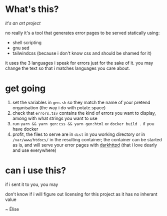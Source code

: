 # What's this?

_it's an art project_

no really it's a tool that generates error pages to be served statically using:

- shell scripting
- gnu sed
- tailwindcss (because i don't know css and should be shamed for it)

it uses the 3 languages i speak for errors just for the sake of it. you may change the text so that i matches languages you care about.

# get going

1. set the variables in `gen.sh` so they match the name of your pretend organisation (the way i do with potate.space)
2. check that `errors.tsv` contains the kind of errors you want to display, among with what strings you want to use
3. run `yarn && yarn gen:css && yarn gen:html` or `docker build .` if you have docker
4. profit, the files to serve are in `dist` in you working directory or in `/var/www/htdocs/` in the resulting container; the container can be started as is, and will serve your error pages with [darkhttpd](https://github.com/emikulic/darkhttpd) (that i love dearly and use everywhere)

# can i use this?

if i sent it to you, you may

don't know if i will figure out licensing for this project as it has no inherant value

~ Élise

